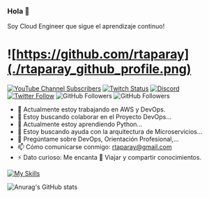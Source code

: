 ### Hola 👋
Soy Cloud Engineer que sigue el aprendizaje continuo!

# ![https://github.com/rtaparay](./rtaparay_github_profile.png)

[![YouTube Channel Subscribers](https://img.shields.io/youtube/channel/subscribers/UCxPD7bsocoAMq8Dj18kmGyQ?style=social)](https://youtube.com/rtaparayapps?sub_confirmation=1)
[![Twitch Status](https://img.shields.io/twitch/status/rtaparay?style=social)](https://twitch.com/rtaparay)
[![Discord](https://img.shields.io/discord/729672926432985098?style=social&label=Discord&logo=discord)](https://rtaparay.com/rtaparay)
[![Twitter Follow](https://img.shields.io/twitter/follow/rtaparay?style=social)](https://twitter.com/rtaparay)
![GitHub Followers](https://img.shields.io/github/followers/rtaparay?style=social)
![GitHub Followers](https://img.shields.io/github/stars/rtaparay?style=social)


- 🔭 Actualmente estoy trabajando en AWS y DevOps.
- 👯 Estoy buscando colaborar en el Proyecto DevOps...
- 🌱 Actualmente estoy aprendiendo Python...
- 🤔 Estoy buscando ayuda con la arquitectura de Microservicios...
- 💬 Pregúntame sobre DevOps, Orientación Profesional,...
- 📫 Cómo comunicarse conmigo: rtaparay@gmail.com
- ⚡ Dato curioso: Me encanta 🌄 Viajar y compartir conocimientos.


[![My Skills](https://skillicons.dev/icons?i=aws,gcp,azure,react,vue,flutter&perline=3)](https://skillicons.dev)

![Anurag's GitHub stats](https://github-readme-stats.vercel.app/api?username=rtaparay&show_icons=true&theme=radical)

